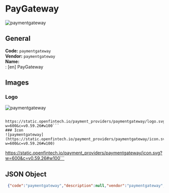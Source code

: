# PayGateway 
![paymentgateway](https://static.openfintech.io/payment_providers/paymentgateway/logo.svg?w=600&c=v0.59.26#w100)  
## General 
**Code:** `paymentgateway`  
**Vendor:** `paymentgateway`  
**Name:**  
:	[en] PayGateway  
## Images 
### Logo 
![paymentgateway](https://static.openfintech.io/payment_providers/paymentgateway/logo.svg?w=600&c=v0.59.26#w100)  
```
 https://static.openfintech.io/payment_providers/paymentgateway/logo.svg?w=600&c=v0.59.26#w100```  
### Icon 
![paymentgateway](https://static.openfintech.io/payment_providers/paymentgateway/icon.svg?w=600&c=v0.59.26#w100)  
```
 https://static.openfintech.io/payment_providers/paymentgateway/icon.svg?w=600&c=v0.59.26#w100```  
## JSON Object 
```json
 {"code":"paymentgateway","description":null,"vendor":"paymentgateway","categories":null,"countries":null,"payment_method":null,"payout_method":null,"metadata":{"about_payments_code":"paymentgateway"},"name":{"en":"PayGateway"}}```  
